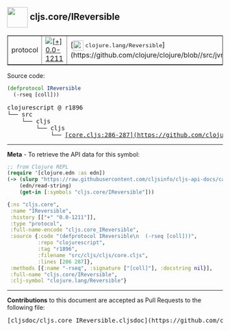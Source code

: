 ## <img width="48px" valign="middle" src="http://i.imgur.com/Hi20huC.png"> cljs.core/IReversible

 <table border="1">
<tr>

<td>protocol</td>
<td><a href="https://github.com/cljsinfo/cljs-api-docs/tree/0.0-1211"><img valign="middle" alt="[+] 0.0-1211" src="https://img.shields.io/badge/+-0.0--1211-lightgrey.svg"></a> </td>
<td>
[<img height="24px" valign="middle" src="http://i.imgur.com/1GjPKvB.png"> <samp>clojure.lang/Reversible</samp>](https://github.com/clojure/clojure/blob//src/jvm/clojure/lang/Reversible.java)
</td>
</tr>
</table>






Source code:

```clj
(defprotocol IReversible
  (-rseq [coll]))
```

 <pre>
clojurescript @ r1896
└── src
    └── cljs
        └── cljs
            └── <ins>[core.cljs:286-287](https://github.com/clojure/clojurescript/blob/r1896/src/cljs/cljs/core.cljs#L286-L287)</ins>
</pre>


---

__Meta__ - To retrieve the API data for this symbol:

```clj
;; from Clojure REPL
(require '[clojure.edn :as edn])
(-> (slurp "https://raw.githubusercontent.com/cljsinfo/cljs-api-docs/catalog/cljs-api.edn")
    (edn/read-string)
    (get-in [:symbols "cljs.core/IReversible"]))
```

```clj
{:ns "cljs.core",
 :name "IReversible",
 :history [["+" "0.0-1211"]],
 :type "protocol",
 :full-name-encode "cljs.core_IReversible",
 :source {:code "(defprotocol IReversible\n  (-rseq [coll]))",
          :repo "clojurescript",
          :tag "r1896",
          :filename "src/cljs/cljs/core.cljs",
          :lines [286 287]},
 :methods [{:name "-rseq", :signature ["[coll]"], :docstring nil}],
 :full-name "cljs.core/IReversible",
 :clj-symbol "clojure.lang/Reversible"}

```

---

__Contributions__ to this document are accepted as Pull Requests to the following file:

 <pre>
[cljsdoc/cljs.core_IReversible.cljsdoc](https://github.com/cljsinfo/cljs-api-docs/blob/master/cljsdoc/cljs.core_IReversible.cljsdoc)
</pre>

